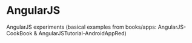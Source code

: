 # AngularJS
AngularJS experiments (basical examples from books/apps: AngularJS-CookBook & AngularJSTutorial-AndroidAppRed)

